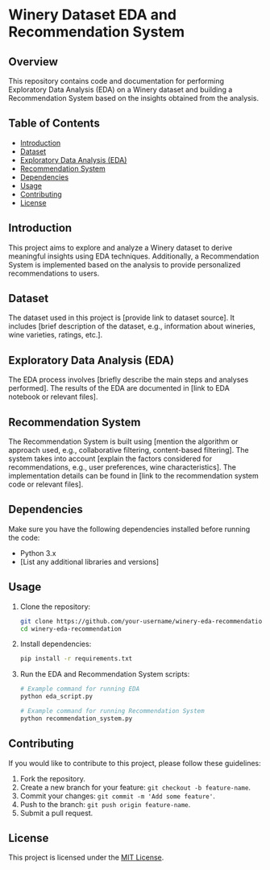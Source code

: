# Winery Dataset EDA and Recommendation System

## Overview

This repository contains code and documentation for performing Exploratory Data Analysis (EDA) on a Winery dataset and building a Recommendation System based on the insights obtained from the analysis.

## Table of Contents

- [Introduction](#introduction)
- [Dataset](#dataset)
- [Exploratory Data Analysis (EDA)](#exploratory-data-analysis-eda)
- [Recommendation System](#recommendation-system)
- [Dependencies](#dependencies)
- [Usage](#usage)
- [Contributing](#contributing)
- [License](#license)

## Introduction

This project aims to explore and analyze a Winery dataset to derive meaningful insights using EDA techniques. Additionally, a Recommendation System is implemented based on the analysis to provide personalized recommendations to users.

## Dataset

The dataset used in this project is [provide link to dataset source]. It includes [brief description of the dataset, e.g., information about wineries, wine varieties, ratings, etc.].

## Exploratory Data Analysis (EDA)

The EDA process involves [briefly describe the main steps and analyses performed]. The results of the EDA are documented in [link to EDA notebook or relevant files].

## Recommendation System

The Recommendation System is built using [mention the algorithm or approach used, e.g., collaborative filtering, content-based filtering]. The system takes into account [explain the factors considered for recommendations, e.g., user preferences, wine characteristics]. The implementation details can be found in [link to the recommendation system code or relevant files].

## Dependencies

Make sure you have the following dependencies installed before running the code:

- Python 3.x
- [List any additional libraries and versions]

## Usage

1. Clone the repository:

    ```bash
    git clone https://github.com/your-username/winery-eda-recommendation.git
    cd winery-eda-recommendation
    ```

2. Install dependencies:

    ```bash
    pip install -r requirements.txt
    ```

3. Run the EDA and Recommendation System scripts:

    ```bash
    # Example command for running EDA
    python eda_script.py

    # Example command for running Recommendation System
    python recommendation_system.py
    ```

## Contributing

If you would like to contribute to this project, please follow these guidelines:

1. Fork the repository.
2. Create a new branch for your feature: `git checkout -b feature-name`.
3. Commit your changes: `git commit -m 'Add some feature'`.
4. Push to the branch: `git push origin feature-name`.
5. Submit a pull request.

## License

This project is licensed under the [MIT License](LICENSE).

